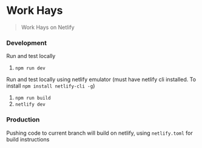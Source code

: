 # Work Hays

> Work Hays on Netlify

### Development

Run and test locally

1. `npm run dev`

Run and test locally using netlify emulator (must have netlify cli installed. To install `npm install netlify-cli -g`)

1. `npm run build`
2. `netlify dev`

### Production

Pushing code to current branch will build on netlify, using `netlify.toml` for build instructions
